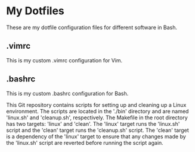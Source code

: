 # My Dotfiles
These are my dotfile configuration files for different software in Bash.
## .vimrc
This is my custom .vimrc configuration for Vim.
## .bashrc
This is my custom .bashrc configuration for Bash.

This Git repository contains scripts for setting up and cleaning up a Linux environment. The scripts are located in the './bin' directory and are named 'linux.sh' and 'cleanup.sh', respectively. The Makefile in the root directory has two targets: 'linux' and 'clean'. The 'linux' target runs the 'linux.sh' script and the 'clean' target runs the 'cleanup.sh' script. The 'clean' target is a dependency of the 'linux' target to ensure that any changes made by the 'linux.sh' script are reverted before running the script again.
